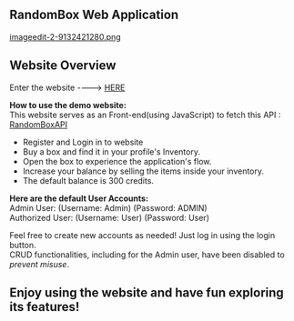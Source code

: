 
## RandomBox Web Application

[imageedit-2-9132421280.png](https://postimg.cc/yJkBTcW5)


**Website Overview**
-

Enter the website ----> [HERE](https://slrlwtb2.github.io/RandomBoxWebApplication/)

  
**How to use the demo website:**  
This website serves as an Front-end(using JavaScript) to fetch this API  : [RandomBoxAPI](https://github.com/slrlwtb2/RandomBoxAPI)

- Register and Login in to website
- Buy a box and find it in your profile's Inventory.  
- Open the box to experience the application's flow.  
- Increase your balance by selling the items inside your inventory.
-  The default balance is 300 credits.  

**Here are the default User Accounts:**  
Admin User: (Username: Admin) (Password: ADMIN)  
Authorized User: (Username: User) (Password: User)  
  
Feel free to create new accounts as needed! Just log in using the login button.  
CRUD functionalities, including for the Admin user, have been disabled to *prevent misuse*.  
  

## Enjoy using the website and have fun exploring its features!
